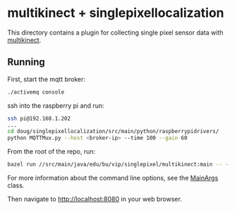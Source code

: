 # multikinect + singlepixellocalization
This directory contains a plugin for collecting single pixel sensor data with 
[multikinect](https://github.com/bu-vip/multikinect).

## Running
First, start the mqtt broker:
```bash
./activemq console
```

ssh into the raspberry pi and run:
```bash
ssh pi@192.168.1.202
...
cd doug/singlepixellocalization/src/main/python/raspberrypidrivers/
python MQTTMux.py --host <broker-ip> --time 100 --gain 60
```

From the root of the repo, run:
```bash
bazel run //src/main/java/edu/bu/vip/singlepixel/multikinect:main -- --data_dir <directory-path>
```
For more information about the command line options, see the [MainArgs](MainArgs.java) class.

Then navigate to [http://localhost:8080](http://localhost:8080) in your web browser.
